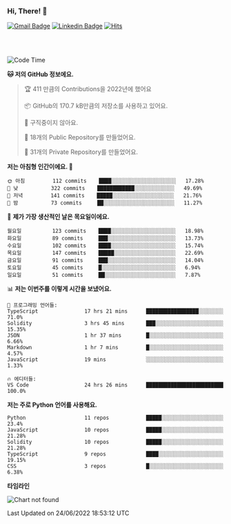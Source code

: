 ### Hi, There! 👋


[![Gmail Badge](https://img.shields.io/badge/-725psh@gmail.com-c14438?style=flat&logo=Gmail&logoColor=white&link=mailto:725psh@gmail.com)](mailto:725psh@gmail.com) 
[![Linkedin Badge](https://img.shields.io/badge/-soohanpark-0072b1?style=flat&logo=Linkedin&logoColor=white&link=https://www.linkedin.com/in/soohanpark/)](https://www.linkedin.com/in/soohanpark/) 
[![Hits](https://hits.seeyoufarm.com/api/count/incr/badge.svg?url=https%3A%2F%2Fgithub.com%2FSoohan-Park&count_bg=%23000000&title_bg=%23828282&icon=gradle.svg&icon_color=%23FFFFFF&title=Visited&edge_flat=false)](https://hits.seeyoufarm.com)  

<br />
<br />

<!--START_SECTION:waka-->
![Code Time](http://img.shields.io/badge/Code%20Time-39%20hrs%2014%20mins-blue)

**🐱 저의 GitHub 정보에요.** 

> 🏆 411 만큼의 Contributions을 2022년에 했어요
 > 
> 📦 GitHub의 170.7 kB만큼의 저장소를 사용하고 있어요. 
 > 
> 🚫 구직중이지 않아요.
 > 
> 📜 18개의 Public Repository를 만들었어요. 
 > 
> 🔑 31개의 Private Repository를 만들었어요.  
 > 
**저는 아침형 인간이에요. 🐤** 

```text
🌞 아침         112 commits    ████░░░░░░░░░░░░░░░░░░░░░   17.28% 
🌆 낮　         322 commits    ████████████░░░░░░░░░░░░░   49.69% 
🌃 저녁         141 commits    █████░░░░░░░░░░░░░░░░░░░░   21.76% 
🌙 밤　         73 commits     ██░░░░░░░░░░░░░░░░░░░░░░░   11.27%

```
📅 **제가 가장 생산적인 날은 목요일이에요.** 

```text
월요일          123 commits    ████░░░░░░░░░░░░░░░░░░░░░   18.98% 
화요일          89 commits     ███░░░░░░░░░░░░░░░░░░░░░░   13.73% 
수요일          102 commits    ████░░░░░░░░░░░░░░░░░░░░░   15.74% 
목요일          147 commits    █████░░░░░░░░░░░░░░░░░░░░   22.69% 
금요일          91 commits     ███░░░░░░░░░░░░░░░░░░░░░░   14.04% 
토요일          45 commits     █░░░░░░░░░░░░░░░░░░░░░░░░   6.94% 
일요일          51 commits     ██░░░░░░░░░░░░░░░░░░░░░░░   7.87%

```


📊 **저는 이번주를 이렇게 시간을 보냈어요.** 

```text
💬 프로그래밍 언어들: 
TypeScript               17 hrs 21 mins      █████████████████░░░░░░░░   71.0% 
Solidity                 3 hrs 45 mins       ███░░░░░░░░░░░░░░░░░░░░░░   15.35% 
JSON                     1 hr 37 mins        █░░░░░░░░░░░░░░░░░░░░░░░░   6.66% 
Markdown                 1 hr 7 mins         █░░░░░░░░░░░░░░░░░░░░░░░░   4.57% 
JavaScript               19 mins             ░░░░░░░░░░░░░░░░░░░░░░░░░   1.33%

🔥 에디터들: 
VS Code                  24 hrs 26 mins      █████████████████████████   100.0%

```

**저는 주로 Python 언어를 사용해요.** 

```text
Python                   11 repos            █████░░░░░░░░░░░░░░░░░░░░   23.4% 
JavaScript               10 repos            █████░░░░░░░░░░░░░░░░░░░░   21.28% 
Solidity                 10 repos            █████░░░░░░░░░░░░░░░░░░░░   21.28% 
TypeScript               9 repos             ████░░░░░░░░░░░░░░░░░░░░░   19.15% 
CSS                      3 repos             █░░░░░░░░░░░░░░░░░░░░░░░░   6.38%

```


**타임라인**

![Chart not found](https://raw.githubusercontent.com/Soohan-Park/Soohan-Park/master/charts/bar_graph.png) 


 Last Updated on 24/06/2022 18:53:12 UTC
<!--END_SECTION:waka-->
